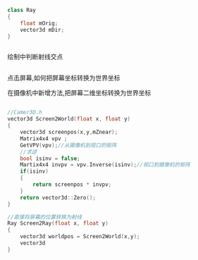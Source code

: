 ```cpp
class Ray
{
    float mOrig;
    vector3d mDir;
}



```

绘制中判断射线交点

```cpp

```

点击屏幕,如何把屏幕坐标转换为世界坐标

在摄像机中新增方法,把屏幕二维坐标转换为世界坐标



```cpp

//Camer3D.h
vector3d Screen2World(float x, float y)
{
    vector3d screenpos(x,y,mZnear);
    Matrix4x4 vpv ;
    GetVPV(vpv);//从摄像机到视口的矩阵
    //求逆
    bool isinv = false;
    Martix4x4 invpv = vpv.Inverse(isinv);//视口到摄像机的矩阵
    if(isinv)
    {
        return screenpos * invpv;
	}
    return vector3d::Zero();
}

//直接将屏幕的位置转换为射线
Ray Screen2Ray(float x, float y)
{
    vector3d worldpos = Screen2World(x,y);
    vector3d 
}

```

